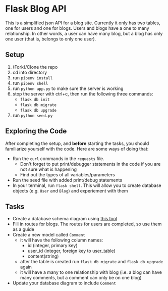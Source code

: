 # Flask Blog API

This is a simplified json API for a blog site. Currently it only has two tables, one for users and one for blogs. Users and blogs have a one to many relationship. In other words, a user can have many blog, but a blog has only one user (that is, belongs to only one user).


## Setup

1. (Fork)/Clone the repo
2. cd into directory
3. run `pipenv install`
4. run `pipenv shell`
5. run `python app.py` to make sure the server is working
6. stop the server with ctrl+c, then run the following three commands:
    - `flask db init`
    - `flask db migrate`
    - `flask db upgrade`
7. run `python seed.py`

## Exploring the Code
After completing the setup, and **before** starting the tasks, you should familiarize yourself with the code. Here are some ways of doing that:
- Run the `curl` commands in the `requests` file.
    - Don't forget to put print/debugger statements in the code if you are not sure what is happening
    - Find out the types of all variables/parameters
- Run the seed file with added print/debug statements
- In your terminal, run `flask shell`. This will allow you to create database objects (e.g. `User` and `Blog`) and experiement with them 
## Tasks
- Create a database schema diagram using [this tool](https://dbdiagram.io/)
- Fill in routes for blogs. The routes for users are completed, so use them as a guide
- Create a new model called `Comment`
    - it will have the following column names:
        - id (integer, primary key)
        - user_id (integer, foreign key to user_table)
        - content(string)
    - after the table is created run `flask db migrate` and `flask db upgrade` again
    - it will have a many to one relationship with blog (i.e. a blog can have many comments, but a comment can only be on one blog)
- Update your database diagram to include `Comment`
